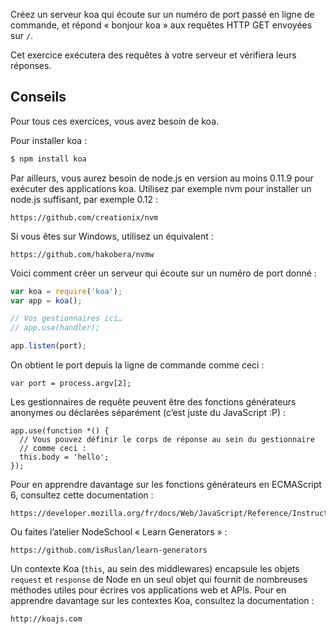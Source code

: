 Créez un serveur koa qui écoute sur un numéro de port passé en ligne de
commande, et répond « bonjour koa » aux requêtes HTTP GET envoyées sur `/`.

Cet exercice exécutera des requêtes à votre serveur et vérifiera leurs réponses.

## Conseils

Pour tous ces exercices, vous avez besoin de koa.

Pour installer koa :

```sh
$ npm install koa
```

Par ailleurs, vous aurez besoin de node.js en version au moins 0.11.9 pour
exécuter des applications koa.  Utilisez par exemple nvm pour installer un
node.js suffisant, par exemple 0.12 :

```
https://github.com/creationix/nvm
```

Si vous êtes sur Windows, utilisez un équivalent :

```
https://github.com/hakobera/nvmw
```

Voici comment créer un serveur qui écoute sur un numéro de port donné :

```js
var koa = require('koa');
var app = koa();

// Vos gestionnaires ici…
// app.use(handler);

app.listen(port);
```

On obtient le port depuis la ligne de commande comme ceci :

```
var port = process.argv[2];
```

Les gestionnaires de requête peuvent être des fonctions générateurs anonymes ou déclarées séparément (c’est juste du JavaScript :P) :

```
app.use(function *() {
  // Vous pouvez définir le corps de réponse au sein du gestionnaire
  // comme ceci :
  this.body = 'hello';
});
```

Pour en apprendre davantage sur les fonctions générateurs en ECMAScript 6,
consultez cette documentation :

```
https://developer.mozilla.org/fr/docs/Web/JavaScript/Reference/Instructions/function*
```

Ou faites l’atelier NodeSchool « Learn Generators » :

```
https://github.com/isRuslan/learn-generators
```

Un contexte Koa (`this`, au sein des middlewares) encapsule les objets
`request` et `response` de Node en un seul objet qui fournit de nombreuses
méthodes utiles pour écrires vos applications web et APIs.  Pour en apprendre
davantage sur les contextes Koa, consultez la documentation :

```
http://koajs.com
```
